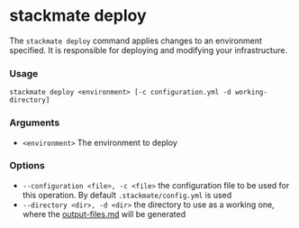 # stackmate deploy

The `stackmate deploy` command applies changes to an environment specified. It is responsible for deploying and modifying your infrastructure.

### Usage

```
stackmate deploy <environment> [-c configuration.yml -d working-directory]
```

### Arguments

* `<environment>` The environment to deploy

### Options

* `--configuration <file>, -c <file>` the configuration file to be used for this operation. By default `.stackmate/config.yml` is used
* `--directory <dir>, -d <dir>` the directory to use as a working one, where the [output-files.md](../guides/output-files.md "mention") will be generated&#x20;
